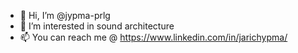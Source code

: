 - 👋 Hi, I’m @jypma-prlg
- 👀 I’m interested in sound architecture
- 📫 You can reach me @ https://www.linkedin.com/in/jarichypma/

<!---
jypma-prlg/jypma-prlg is a ✨ special ✨ repository because its `README.md` (this file) appears on your GitHub profile.
You can click the Preview link to take a look at your changes.
--->
